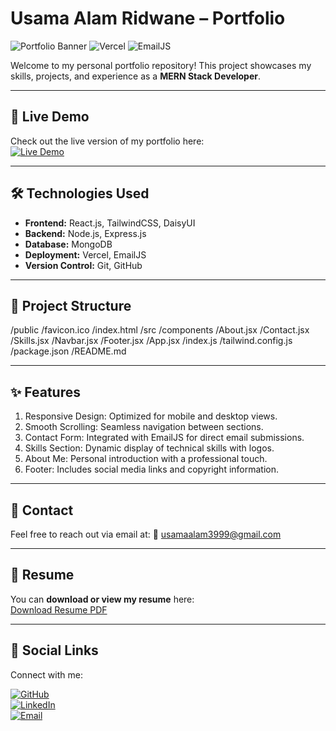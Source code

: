 # Usama Alam Ridwane – Portfolio

![Portfolio Banner](https://img.shields.io/badge/Portfolio-React%20Developer-blue?style=for-the-badge&logo=react) ![Vercel](https://img.shields.io/badge/Deployment-Vercel-black?style=for-the-badge&logo=vercel) ![EmailJS](https://img.shields.io/badge/Contact-EmailJS-red?style=for-the-badge&logo=email)

Welcome to my personal portfolio repository! This project showcases my skills, projects, and experience as a **MERN Stack Developer**.

---

## 🚀 Live Demo
Check out the live version of my portfolio here:  
[![Live Demo](https://img.shields.io/badge/Live-Demo-brightgreen?style=for-the-badge&logo=google-chrome)](https://my-portfolio-nu-tawny-56.vercel.app/)

---

## 🛠️ Technologies Used
- **Frontend:** React.js, TailwindCSS, DaisyUI  
- **Backend:** Node.js, Express.js  
- **Database:** MongoDB  
- **Deployment:** Vercel, EmailJS  
- **Version Control:** Git, GitHub  

---

## 📂 Project Structure

/public
  /favicon.ico
  /index.html
/src
  /components
    /About.jsx
    /Contact.jsx
    /Skills.jsx
    /Navbar.jsx
    /Footer.jsx
  /App.jsx
  /index.js
/tailwind.config.js
/package.json
/README.md

---

## ✨ Features

1. Responsive Design: Optimized for mobile and desktop views.
2. Smooth Scrolling: Seamless navigation between sections.
3. Contact Form: Integrated with EmailJS for direct email submissions.
4. Skills Section: Dynamic display of technical skills with logos.
5. About Me: Personal introduction with a professional touch.
6. Footer: Includes social media links and copyright information.

---

## 📧 Contact

Feel free to reach out via email at:
📧 usamaalam3999@gmail.com

---

## 📄 Resume
You can **download or view my resume** here:  
[Download Resume PDF](https://my-portfolio-nu-tawny-56.vercel.app/resume.pdf)


---

## 🔗 Social Links
Connect with me:

[![GitHub](https://img.shields.io/badge/GitHub-Usama-black?style=for-the-badge&logo=github)](https://github.com/12usama)  
[![LinkedIn](https://img.shields.io/badge/LinkedIn-Usama-blue?style=for-the-badge&logo=linkedin)](https://www.linkedin.com/in/md-usama-alam-ridwane-376b3a1a4/)  
[![Email](https://img.shields.io/badge/Email-Usama%40example.com-c14438?style=for-the-badge&logo=gmail&logoColor=white)](mailto:usamaalam3999@gmail.com)


   

